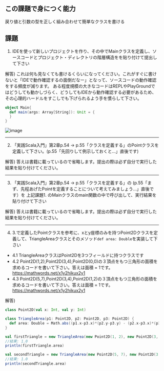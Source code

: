 ## この課題で身につく能力

戻り値と引数の型を正しく組み合わせて簡単なクラスを書ける

## 課題

1. IDEを使って新しいプロジェクトを作り、その中でMainクラスを定義し、ソースコードとプロジェクト・ディレクトリの階層構造をを貼り付けて提出して下さい

解答) これは何も見なくても書けるくらいになってください。これがすぐに書けないと「IDEで動作確認するの面倒だなー」となって、ソースコードの動作確認をする頻度が減ります。
ある程度規模の大きなコードはREPLやPlayGroundではどうしても動かしづらく、どうしてもIDEから動作確認する必要があるため、その心理的ハードルをすこしでも下げられるよう手を慣らして下さい。

```scala
object Main{
  def main(args: Array[String]): Unit = {
  }
}
```

![image](https://user-images.githubusercontent.com/7414320/76871319-3de16000-68ae-11ea-9001-42c718a1f5e9.png)

---
2. 「実践Scala入門」第2章p.54 -> p.55「クラスを定義する」のPointクラスを定義して下さい。(p.55「先回りして例示しておくと…」直後です) 

解答) 答えは書籍に載っているので省略します。提出の際は必ず自分で実行した結果を貼り付けてください。

---
3. 「実践Scala入門」第2章p.54 -> p.55「クラスを定義する」の (p.55「まず、先程あげたPointを定義することについて考えてみましょう…」直後です）を 上記課題1. のMainクラスのmain関数の中で呼び出して、実行結果を貼り付けて下さい

解答) 答えは書籍に載っているので省略します。提出の際は必ず自分で実行した結果を貼り付けてください。

---
4. 3.で定義したPointクラスを参考に、xとy座標のみを持つPoint2Dクラスを定義して、TriangleAreaクラスとそのメソッド`def area: Double`を実装して下さい
  - 4.1 TriangleAreaクラスはPoint2Dを3つフィールドに持つクラスです
  - 4.2 Point2D(1,2),Point2D(3,4),Point2D(0,0)の３頂点をもつ三角形の面積を求めるコードを書いて下さい。答えは面積 = 1です。 https://mathwords.net/x1y2hikux2y1
  - 4.3 Point2D(5,7),Point2D(3,4),Point2D(1,2)の３頂点をもつ三角形の面積を求めるコードを書いて下さい。答えは面積 = 1です。 https://mathwords.net/x1y2hikux2y1

解答) 

```scala
class Point2D(val x: Int, val y: Int)

class TriangleArea(p1: Point2D, p2: Point2D, p3: Point2D) {
  def area: Double = Math.abs((p1.x-p3.x)*(p2.y-p3.y) - (p2.x-p3.x)*(p1.y-p3.y)) / 2.0
}

val firstTriangle = new TriangleArea(new Point2D(1, 2), new Point2D(3, 4), new Point2D(0,0))
//結果: 1.0
println(firstTriangle.area) 

val secondTriangle = new TriangleArea(new Point2D(5, 7), new Point2D(3, 4), new Point2D(1,2))
//結果: 1.0
println(secondTriangle.area)
```